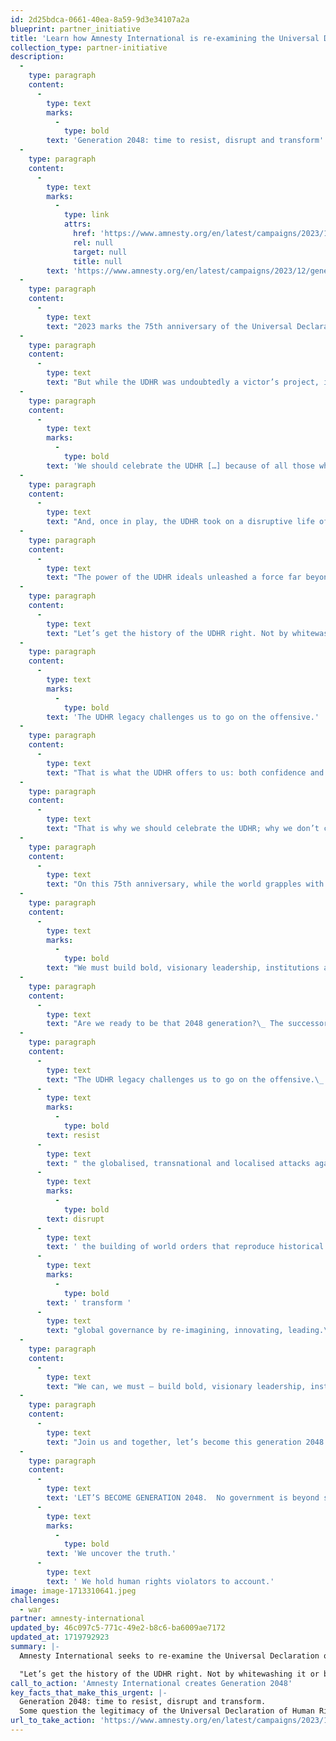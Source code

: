 ```yaml
---
id: 2d25bdca-0661-40ea-8a59-9d3e34107a2a
blueprint: partner_initiative
title: 'Learn how Amnesty International is re-examining the Universal Declaration of Human Rights'
collection_type: partner-initiative
description:
  -
    type: paragraph
    content:
      -
        type: text
        marks:
          -
            type: bold
        text: 'Generation 2048: time to resist, disrupt and transform'
  -
    type: paragraph
    content:
      -
        type: text
        marks:
          -
            type: link
            attrs:
              href: 'https://www.amnesty.org/en/latest/campaigns/2023/12/generation-2048-time-to-resist-disrupt-and-transform/'
              rel: null
              target: null
              title: null
        text: 'https://www.amnesty.org/en/latest/campaigns/2023/12/generation-2048-time-to-resist-disrupt-and-transform/'
  -
    type: paragraph
    content:
      -
        type: text
        text: "2023 marks the 75th anniversary of the Universal Declaration of Human Rights (UDHR). Born from the ashes of World War II under the shadow of the very worst of humanity, the UDHR held out the promise of a global framework for justice and the recognition of ‘equal and inalienable rights’ for all.\_"
  -
    type: paragraph
    content:
      -
        type: text
        text: "But while the UDHR was undoubtedly a victor’s project, its drafting ultimately could not be controlled by the powerful alone.\_ Smaller nations outmaneuvered the large, ensuring that the final text promised human rights for all without “distinction”.\_ The Egyptian delegate confirmed the “universality” of human rights and their applicability to persons subject to colonial rule or occupation.\_ Women delegates from India, Brazil and the Dominican Republic ensured that equal rights of men and women were affirmed.\_\_"
  -
    type: paragraph
    content:
      -
        type: text
        marks:
          -
            type: bold
        text: 'We should celebrate the UDHR […] because of all those who have disrupted history with it.'
  -
    type: paragraph
    content:
      -
        type: text
        text: "And, once in play, the UDHR took on a disruptive life of its own, feeding anti-colonial initiatives the world over and inspiring regional human rights instruments in Europe, the Americas and Africa.\_\_"
  -
    type: paragraph
    content:
      -
        type: text
        text: "The power of the UDHR ideals unleashed a force far beyond the control of those nations that had participated in its drafting. It did so because its roots ran far deeper, far wider than Paris, where it was adopted in 1948 by the General Assembly of the United Nations.\_ From Mesopotamia to Ancient Egypt, from the Persian to the Mauryan empires, in all religious traditions, in written texts or oral traditions, in ancient, pre-modern and modern eras – human history abounds with instances of people coming together to limit the use of power and assert their rights.\_\_\_\_"
  -
    type: paragraph
    content:
      -
        type: text
        text: "Let’s get the history of the UDHR right. Not by whitewashing it or by ignoring the raging double standards of its implementation. But by paying homage: to those who used its extraordinary disruptive power during struggles for liberation and equality the world over; to those who made the UDHR real and authentic, in their struggle against colonialism and for independence; against bigotry and for equality; against patriarchy and for gender justice; for a world of greater dignity for ‘all members of the human family’.\_\_"
  -
    type: paragraph
    content:
      -
        type: text
        marks:
          -
            type: bold
        text: 'The UDHR legacy challenges us to go on the offensive.'
  -
    type: paragraph
    content:
      -
        type: text
        text: "That is what the UDHR offers to us: both confidence and inspiration.\_ It is living proof that a global vision for human rights is possible, is doable, can be realised.\_"
  -
    type: paragraph
    content:
      -
        type: text
        text: "That is why we should celebrate the UDHR; why we don’t capitulate to critiques of human rights; not because of who wrote it into history, but because of all those who have disrupted history with it.\_"
  -
    type: paragraph
    content:
      -
        type: text
        text: "On this 75th anniversary, while the world grapples with record levels of conflict, socio-political polarization, growing inequality, and the existential threat of the climate crisis, dare we re-imagine ourselves as delivering a 2048 UDHR – a UDHR for the next century of rights – a UDHR drafted by the many, not by a privileged few?\_\_"
  -
    type: paragraph
    content:
      -
        type: text
        marks:
          -
            type: bold
        text: "We must build bold, visionary leadership, institutions and systems – that can protect our planet, for future generations, and from all that torments us.\_\_"
  -
    type: paragraph
    content:
      -
        type: text
        text: "Are we ready to be that 2048 generation?\_ The successor to those who, out of the ashes of a war-torn world, transformed history through the disruptive power of the UDHR?\_ Or will we instead be the generation that turned a blind eye to the oppression of others so long as our own power and influence was maintained?\_"
  -
    type: paragraph
    content:
      -
        type: text
        text: "The UDHR legacy challenges us to go on the offensive.\_ It demands that we "
      -
        type: text
        marks:
          -
            type: bold
        text: resist
      -
        type: text
        text: " the globalised, transnational and localised attacks against rights. But it also tells us this won’t be enough.\_ It asks of us too that we "
      -
        type: text
        marks:
          -
            type: bold
        text: disrupt
      -
        type: text
        text: ' the building of world orders that reproduce historical privileges and injustices, violate rights and silence defenders; and that we'
      -
        type: text
        marks:
          -
            type: bold
        text: ' transform '
      -
        type: text
        text: "global governance by re-imagining, innovating, leading.\_"
  -
    type: paragraph
    content:
      -
        type: text
        text: "We can, we must – build bold, visionary leadership, institutions and systems – that can protect our planet, for future generations, and from all that torments us.\_\_"
  -
    type: paragraph
    content:
      -
        type: text
        text: "Join us and together, let’s become this generation 2048 that brings to life a future where human rights are enjoyed by all, everywhere.\_\_"
  -
    type: paragraph
    content:
      -
        type: text
        text: 'LET’S BECOME GENERATION 2048.  No government is beyond scrutiny. '
      -
        type: text
        marks:
          -
            type: bold
        text: 'We uncover the truth.'
      -
        type: text
        text: ' We hold human rights violators to account.'
image: image-1713310641.jpeg
challenges:
  - war
partner: amnesty-international
updated_by: 46c097c5-771c-49e2-b8c6-ba6009ae7172
updated_at: 1719792923
summary: |-
  Amnesty International seeks to re-examine the Universal Declaration of Human Rights:  

  "Let’s get the history of the UDHR right. Not by whitewashing it or by ignoring the raging double standards of its implementation. But by paying homage: to those who used its extraordinary disruptive power during struggles for liberation and equality the world over; to those who made the UDHR real and authentic, in their struggle against colonialism and for independence; against bigotry and for equality; against patriarchy and for gender justice; for a world of greater dignity for ‘all members of the human family’."
call_to_action: 'Amnesty International creates Generation 2048'
key_facts_that_make_this_urgent: |-
  Generation 2048: time to resist, disrupt and transform. 
  Some question the legitimacy of the Universal Declaration of Human Rights (UDHR). After all, it was drafted by a minority of States at a time when many of the world’s population lived under colonialism. We cannot ignore this shortcoming, any more than we should neglect the critique that the modern human rights regime is a Western liberal project favouring civil and political rights over economic, social and cultural rights.
url_to_take_action: 'https://www.amnesty.org/en/latest/campaigns/2023/12/generation-2048-time-to-resist-disrupt-and-transform/'
---
```

